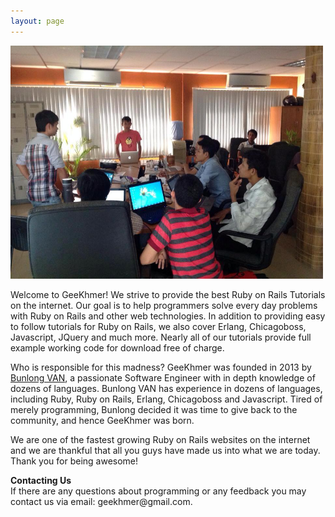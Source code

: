 ```yaml
---
layout: page
---
```


<p>
  <img src="/images/about_us.jpg" width="500" alt="about" />
</p>

<p>
  Welcome to GeeKhmer! We strive to provide the best Ruby on Rails Tutorials on the internet. Our goal is to help programmers solve every day problems with Ruby on Rails and other web technologies. In addition to providing easy to follow tutorials for Ruby on Rails, we also cover Erlang, Chicagoboss, Javascript, JQuery and much more. Nearly all of our tutorials provide full example working code for download free of charge.
</p>

<p>
  Who is responsible for this madness? GeeKhmer was founded in 2013 by <a href="https://www.linkedin.com/in/bunlongvan" target="_blank">Bunlong VAN</a>, a passionate Software Engineer with in depth knowledge of dozens of languages. Bunlong VAN has experience in dozens of languages, including Ruby, Ruby on Rails, Erlang, Chicagoboss and Javascript. Tired of merely programming, Bunlong decided it was time to give back to the community, and hence GeeKhmer was born.
</p>

<p>
  We are one of the fastest growing Ruby on Rails websites on the internet and we are thankful that all you guys have made us into what we are today. Thank you for being awesome!
</p>

<p>
  <strong>Contacting Us</strong><br/>
  If there are any questions about programming or any feedback you may contact us via email: geekhmer@gmail.com.
</p>
